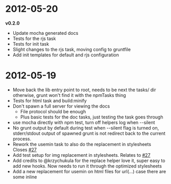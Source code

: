 
2012-05-20
==========
**v0.2.0**

  * Update mocha generated docs
  * Tests for the rjs task
  * Tests for init task
  * Slight changes to the rjs task, moving config to gruntfile
  * Add init templates for default and rjs configuration

2012-05-19
==========

  * Move back the lib entry point to root, needs to be next the tasks/ dir
    otherwise, grunt won't find it with the npmTasks thing
  * Tests for html task and build:minify
  * Don't spawn a full server for viewing the docs
    - File protocol should be enough
    - Plus basic tests for the doc tasks, just testing the task goes through
  * use mocha directly with npm test, turn off helpers log when --silent
  * No grunt output by default during test
    when --silent flag is turned on, stderr/stdout output of spawned grunt
    is not redirect back to the current process.
  * Rework the usemin task to also do the replacement in stylesheets
    Closes [#27](https://github.com/h5bp/node-build-script/issues/27)
  * Add test setup for img replacement in stylesheets.
    Relates to [#27](https://github.com/h5bp/node-build-script/issues/27)
  * Add credits to @krzychukula for the replace helper
    love it, super easy to add new hooks. Now needs to run it through the
    optimized stylesheets
  * Add a new replacement for usemin on html files for url(...)
    case there are some inline <style />. Start of a fix for [#27](https://github.com/h5bp/node-build-script/issues/27)
  * update css fixture files
  * Add fixtures to test out the imports inline
  * css task - do the minification once inline imports are done
  * Reformat project's gruntfile, comments on dev helpers and tests
  * deps: update requirejs
  * Format build targets, move all the comments to the top
  * Move test mocha wrapper and helper to generate the test in support/
  * Move doc generation task in support/grunt-docs.js
  * Re-generate the docs
  * Add dev helpers un support/grunt-inspect.js, init a tasks/util.js file
  * Move lib entry point to lib/h5bp.js
  * Run each test sequentially, making sure to exit on first fail
  * Move script/ to support/
  * deps: update request

2012-05-17
==========

  * Add notes on local install for dev

2012-05-06
==========

  * Generate test documentation
    this doc reporter is pretty cool
  * Add tests for the usemin task
  * formatting build targets in helpfile for clarity.
  * Add tests for the tar task, plus few more assertion helpers
  * Generate test with `test-` prefix
  * Generate tests for tar task
    Results of running grunt genmocha:tar
  * grunt test, to run them all
  * Add tests for img task
  * Add tests for css task
  * Rework default task test and update helpers

  * add tasks to generate test for a given task
    * Should this make testing easier. Added task which prompt for a bunch of
    values, which are used with the gherkin feature template file in
    test/features/template.feature.
    * A default step definition file is used (if there's no task specific
    step defs) with snippets to run a given task, and some basic assertions.
    * The test generated should provide a good starting point but will most
    likely need to adjust a few path maybe (unless you give the correct
    prompt, or adjust the feature file and regenerate)
    * Usually, each task is comparing a file or a set of files in `.test`
    directory with expected files stored in test/fixtures/<taskname>
    * Tests needs to define a mocha before handler with helper.before
    function.

  * cleanup, remove old test suite
  * grunt test running mocha instead
  * Add mocha test setup

2012-05-01
==========

  * Merge pull request [#36](https://github.com/h5bp/node-build-script/issues/36) from EpocSquadron/feature/requirejs-task
    * Task to use Requirejs for js optimization

2012-04-28
==========

**v0.1.1**

  * bump version 0.1.1
    * closes [#34](https://github.com/h5bp/node-build-script/issues/34)

2012-04-24
==========

  * complete mkdirs/copy refactoring. Bonus: we now have a tar task!
    for easy tarball creation.
    * The tar task is standalone, not part of overall build
    * The copy task has some logic to know whether it needs to be a simple
    directory copy or tar/tgz creation.
    * If the file ends with either .tar or .tgz, a tarball is made from then
    the intermediate/ folder (or any other value put in config for
    `staging`)
    * If it ends with .tgz, then the tarball is also gziped (pass tru
    zlib.Gzip())
    * Changing last step to not create a publish directory, but rather
    creates a single tarball for the build output is a matter of appending
    `.tgz` at the end of config for `output`
    * Copy itself is far clever. It now uses fstream-ignore to intelligently
    avoid the copy of files matching globs in one of .gitignore, .ignore
    and .buildignore files. This eventually fixes a nasty bug on Windows
    for the mkdirs task.
    Closes [#30](https://github.com/h5bp/node-build-script/issues/30)

2012-04-23
==========

  * minor changes to misc.js and copy/mkdirs tasks
    still needs a bit more work (further tests on tar generation, bad EOF,
    should set strip: 1)
    relates to [#30](https://github.com/h5bp/node-build-script/issues/30)
  * minor change to task doc, open browser and forget
    * windows kinda weird with "explorer" command, returns status !=0 even
    though evertyhing went well.
    * will probably ends up in just the display of url to open, no automatic
    browser opening
  * improved copy / mkdirs task to use fstream and ignore
    * alot clever now
    * automatically ignores globs in .gitignore, .ignore, .buildignore
    throughout the tree
    * can copy a whole dir to another one (basic)
    * can also copy into a tarball destination (gzipped, should be optional)
    if the destination ends with .tar
    still a bit more work to do and cleanup (namely the tar copy) to close
    issue [#30](https://github.com/h5bp/node-build-script/issues/30)

2012-04-22
==========

  * Add prompts for choosing requirejs, and conditional stuff in gruntfile template
  * Add a task file that optimizes only js usign requirejs


2012-04-16
==========

**0.1.0**

    * update grunt to 0.3.7, udpate binary

    * add a docs tasks
      * plus the internal scripts/docs tool and genedocs grunt task to generate
      * the docs task will start a server on top of docs/ directory and open a
        browser on generated documentation

    * css - use rjs to optimize and handle @import statements

    * Added few alias as build targets. Closes #21

    * add img optimization task, optipng / jpetran (closes #25)
      * fallback to local binaries for windows system
        * added optipng-8d and optipng-0.7.1 into vendor/
        * necessary change to img task code to work on windows

    * slightly reworked the build targets to be a single task (closes #26)
      * to run: `grunt build:<target>`
      * targets: default, text, buildkit, basics, minify

    * pre/post series of tasks runs automatically
      * pre: intro clean mkdirs
      * post: copy time

    * add some debugging helpers to project gruntfile

    * add htmlclean task, build targets and removed tasks' subdirs
      * htmlclean task, running html through html-minifier. Closes #23

    * plugin config/tasks loading now done in tasks/h5bp.js

    * moved all tasks files into tasks/*.js (no more subdir, except the init one)

    * minor tweaks to our custom binary

    * init task (closes #29)

    * better mkdirs task, reading .gitignore file to avoid file copy
        * complements the exclude property of config
        * this doensn't work recursively, eg. .gitignore files in subdfolders are
        not handled.

    * removed docs, now in wiki and separate branch

    * improved the tests

    * usemin - have the switch to revved file done with surrounding comments (closes #13)

    * usemin - reworked the usemin task to be a little bit clever
      * original idea from @necolas in: https://github.com/h5bp/html5-boilerplate/issues/831
      * usemin task is now using "directives", some special kind of html comments
      surrounding the part of html we want to replace.
Ex:

    <!-- build:css css/site.css -->
    <link rel="stylesheet" href="css/style.css">
    <!-- endbuild -->

Results in: `<link rel="stylesheet" href="css/site.css">`

    * mkdirs - rewrote the mkdirs task to use ncp and minimatch
      * ignores are glob paterns
      * output / staging dirs filtered too, automatically added to the list
      of ignores
      * cleanup

    * rev - reworked the rev task, updated gruntfile
      * register a simple task
      * with two helpers: hash / md5

    * connect - same rework as the serve task
      * register helper connect and basic task

    * serve - reworked the serve task, using new grunt api

    * gruntfile 0.3.x updates

    * dom - minor changes to plugins options (cwd, dir, out) and file html output
      * added cwd for base dir to work from
      * out: assets optimized output gets resolve under this dir
      * html file output at the same location (will most likely work with a
        pre-copy task)

    * Init the udpate to grunt 0.3.x api, minor changes + script domplugin first impl
      * moving tasks into tasks "subsets"
      * update of load method, a bit hacky right now
      * minor docs updates
      * moving jquery from support to tasks/dom/support
      * minor changes to link domplugin
      * added script plugin, with basic concat / min / replace
      * plus some minor changes to runner (previously tasks/dom)

    * dom - a start on dom-based build using jsdom
      * doing most of the stuff outlined in
        https://github.com/h5bp/node-build-script/wiki/jsdom-implementation
      * the only plugin (partially) implemented is link for now (#1)

2012-03-14
==========

**v0.0.3**

  * misc - update connect / socket.io to latest (closes #14)
  * dist - update grunt to latest (0.2.15)
  * misc - ensure parent directory is there before copying
    * merged changes to misc task (closes #11)

2012-03-06
==========

**v0.0.2**

  * add an h5bp executable, wrapper to built-in grunt
  * better and improved usemin task (by @krzychukula / #9)
  * usemin - use the same technique of file replacement for css/img than js'
    * file expand of every file within output postfixed by assets reference
    * relative path handling
    * replacement of css / js if found, otherwise skip it probably
      concatenated into another file
    * replacement of img if found, otherwise leave off the actual content
    * absolute and external uris ignored
  * usemin - handle relative prefix with nested .html files

  * start of test suite (vows based)
  * output / staging config values (#3)
  * improved documentation
  * windows support
  * added a basic server reload ability, using socket.io / grunt's watch (live reload like)
    * the whole idea is refering to https://github.com/tbranyen/backbone-boilerplate/issues/10
    * A tiny client-side script is injected on every `*.html` requests, the
    connect task (might be renamed) setup a basic connect server with
    socket.io enabled. Whenever a new connection is established, the socket
    object is stored through `config('socket')` to be able to use it and
    emit from another task (a task that it triggered by grunt's watch)
    * kudos to @tbranyen for the original idea

2012-01-15
==========

**v0.0.1**

  * birthday!
  * added tasks and gruntfile for basic css / js / imgs opts
    * First working implementation that includes:
      * concat / minfiy js files
      * inline @imports of css files (recursive process, should support any
       level of nested imports) + minification
      * revving of js / css / imgs
      * html inline replace of js / css / imgs (to the revved one)
